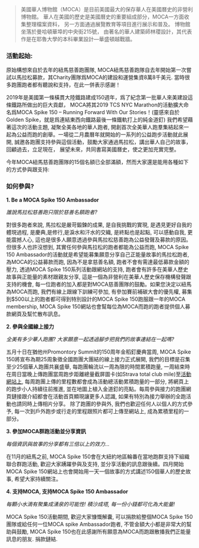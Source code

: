 > 美國華人博物館（MOCA）是目前美國最大的保存華人在美國曆史的非營利博物館。 華人在美國的歷史是美國曆史的重要組成部分，MOCA一方面收集整理檔案資料， 另一方面通過展覽教育等項目進行展示和普及。 博物館坐落於曼哈頓華埠的中央街215號， 由著名的華人建築師林瓔設計，其代表作是在耶魯大學的本科畢業設計—華盛頓越戰牆。


### 活動起始:

原始構想來自於去年的紐馬慈善跑團隊, MOCA紐馬慈善跑隊自去年開始第一次嘗試以馬拉松募款，其Charity團隊爲MOCA的建設和運營集資8萬8千美元. 當時很多跑團跑者都有聽說和支持，在此一併表示感謝！

2019年是美國第一條橫貫大陸鐵路建成150週年，爲了紀念第一批華人來美建設這條鐵路所做出的巨大貢獻， MOCA將其2019 TCS NYC Marathon的活動擴大命名爲MOCA Spike 150 – Running Forward With Our Stories！(靈感來自於Golden Spike，就是爲連結東西向鐵路最後一條鐵軌打上的純金道釘) 我們希望藉著這次的活動主題, 凝聚全美各地的華人跑者, 開創首次全美華人跑羣集結起來一起為公益而跑的創舉。一場從二月農曆年就開始的一系列的公益跑步活動就此展開, 誠邀各跑團支持參與這個活動，鼓勵大家通過馬拉松，講出華人自己的故事，回顧過去，立足現在， 展望未來，共同書寫美國曆史，使之更加充實完整。

今年MOCA紐馬慈善跑團隊的15個名額已全部滿額，然而大家還是能用各種如下的方式參與跟支持:

### 如何參與?

**1. Be a MOCA Spike 150 Ambassador**

*誰說馬拉松慈善跑只限於慈善名額跑者?*

對很多跑者來說, 馬拉松是嚴苛鍛鍊的成果, 是自我挑戰的實現, 是遇見更好自我的體現過程, 是慶典,是修行,是淚水和汗水的交織, 是終點也是起點, 可以感動自我, 更能震撼人心, 這也是很多人願意透過參與馬拉松慈善跑為公益發聲及募款的原因。但很多人也許沒想到, 其實任何參與馬拉松的跑者都能為公益而跑, MOCA Spike 150 Ambassador的活動就是希望能募集願意分享自己正能量故事的馬拉松跑者, 為MOCA的公益募款而跑, 因為不是拿慈善名額, 跑者不會有需達最低募款金額的壓力, 透過MOCA Spike 150系列活動跟網站的支持, 跑者會有許多在美華人歷史故事與正能量的素材跟親友分享, 這是一個為非營利在美華人歷史保存機構發聲跟支持的機會, 每一位跑者的加入都是對MOCA慈善團隊的鼓勵。如果您決定以紐馬為MOCA而跑, 我們有線上跟線下訓練可參加, 有參加賽前補碳大會的優先權, 募集到$500以上的跑者都可得到特別設計的MOCA Spike 150跑服跟一年的MOCA membership, MOCA Spike 150網站也會幫每位為MOCA而跑的跑者提供個人募款網頁及幫忙散布訊息。 

**2. 參與全國線上接力**

*全美有多少華人跑團? 大家願意一起透過腳步把我們的故事連結在一起嗎?*

五月十日在猶他州Promontory Summit的150周年金稻釘慶典當周, MOCA Spike 150將宣布為期25周象徵全國跑團大團結的線上接力正式展開, 我們的目標是召集至少25個華人跑團共襄盛舉, 每跑團輪流以一周為限的時間累積跑量, 一周結束時在周日當晚上傳跑團當周跑步距離總量截屏圖卡(如Strava total club mile)至[活動網站上](https://www.mocaspike150.org/), 每周跑團上傳的里程數都會成為活動總活動累積跑量的一部分, 將網頁上的跑步小人持續往前推進, 並在地圖上植入金道釘的亮點。每周參與接力的跑團網頁鏈接跟介紹都會在活動首頁顯現讓更多人認識, 如果有特別為接力舉辦的全跑活動也請同時上傳相片分享。 除了跑團的參與外, 我們也歡迎任何人以個人的方式參予, 每一次到戶外跑步或行走的里程跟照片都可上傳至網站上, 成為累積里程的一部分。

**3. 參加MOCA群跑活動並分享資訊**

*每個資訊與故事的分享都有三倍以上的效力...*

在11月的紐馬之前, MOCA Spike 150會在大紐約地區輪番在當地跑群支持下組織聯合群跑活動, 歡迎大家踴躍參與及支持, 並分享活動的訊息跟後續。四月開始MOCA Spike 150網站上也會開始用一天一個故事的方式講述150個華人的歷史故事, 希望大家持續關注。

**4. 支持MOCA, 支持MOCA Spike 150 Ambassador**

*每顆小水滴有聚集成湧泉的可能性! 積沙成塔, 每一份小錢都可化為大能量!*

MOCA Spike 150活動期間, 歡迎大家慷慨解囊, 可以捐款給整個MOCA Spike 150團隊或給任何一位MOCA spike Ambassador跑者, 不管金額大小都是非常大的幫助與鼓勵, MOCA Spike 150也在此感謝所有願意為MOCA而跑跟散播我們正能量訊息的朋友. 捐款鏈結.


